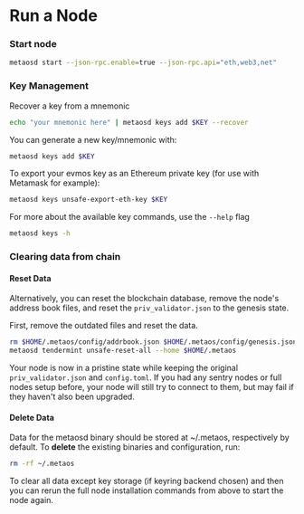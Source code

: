 # Run a Node

### Start node

```bash
metaosd start --json-rpc.enable=true --json-rpc.api="eth,web3,net"
```

### Key Management

Recover a key from a mnemonic
```bash
echo "your mnemonic here" | metaosd keys add $KEY --recover
```

You can generate a new key/mnemonic with:
```bash
metaosd keys add $KEY
``` 

To export your evmos key as an Ethereum private key (for use with Metamask for example):

```bash
metaosd keys unsafe-export-eth-key $KEY
```

For more about the available key commands, use the `--help` flag

```bash
metaosd keys -h
```

### Clearing data from chain
#### Reset Data
Alternatively, you can reset the blockchain database, remove the node's address book files, and reset the `priv_validator.json` to the genesis state.

First, remove the outdated files and reset the data.
```bash
rm $HOME/.metaos/config/addrbook.json $HOME/.metaos/config/genesis.json
metaosd tendermint unsafe-reset-all --home $HOME/.metaos
```

Your node is now in a pristine state while keeping the original `priv_validator.json` and `config.toml`. If you had any sentry nodes or full nodes setup before, your node will still try to connect to them, but may fail if they haven't also been upgraded.

#### Delete Data
Data for the metaosd binary should be stored at ~/.metaos, respectively by default. To **delete** the existing binaries and configuration, run:
```bash
rm -rf ~/.metaos
```

To clear all data except key storage (if keyring backend chosen) and then you can rerun the full node installation commands from above to start the node again.